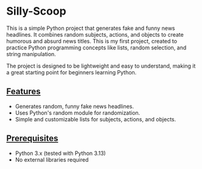 # <h1>Silly-Scoop</h1>

This is a simple Python project that generates fake and funny news headlines. It combines random subjects, actions, and objects to create humorous and absurd news titles. This is my first project, created to practice Python programming concepts like lists, random selection, and string manipulation.

The project is designed to be lightweight and easy to understand, making it a great starting point for beginners learning Python.

<h2><u>Features</u></h2>
<ul>
<li>Generates random, funny fake news headlines.</li>



<li>Uses Python's random module for randomization.</li>



<li>Simple and customizable lists for subjects, actions, and objects.</li>
  
</ul>






<h2><u>Prerequisites</u></h2>

<ul>
  <li>Python 3.x (tested with Python 3.13)</li>
  <li>No external libraries required</li>
</ul>








